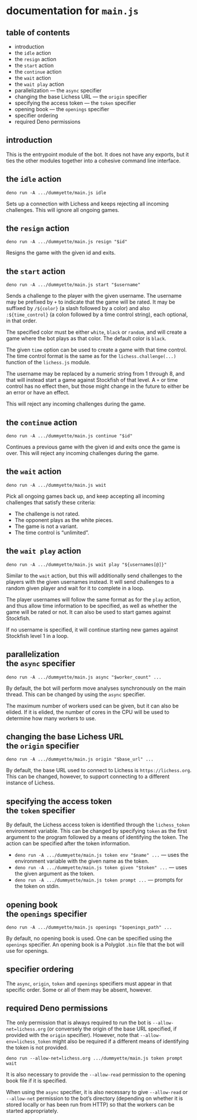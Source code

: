 documentation for `main.js`
===

table of contents
---

- introduction
- the `idle` action
- the `resign` action
- the `start` action
- the `continue` action
- the `wait` action
- the `wait play` action
- parallelization — the `async` specifier
- changing the base Lichess URL — the `origin` specifier
- specifying the access token — the `token` specifier
- opening book — the `openings` specifier
- specifier ordering
- required Deno permissions

introduction
---

This is the entrypoint module of the bot. It does not have any exports, but it ties the other modules together into a cohesive command line interface.

the `idle` action
---

~~~
deno run -A .../dummyette/main.js idle
~~~

Sets up a connection with Lichess and keeps rejecting all incoming challenges. This will ignore all ongoing games.

the `resign` action
---

~~~
deno run -A .../dummyette/main.js resign "$id"
~~~

Resigns the game with the given id and exits.

the `start` action
---

~~~
deno run -A .../dummyette/main.js start "$username"
~~~

Sends a challenge to the player with the given username. The username may be prefixed by `+` to indicate that the game will be rated. It may be suffixed by `/${color}` (a slash followed by a color) and also `:${time_control}` (a colon followed by a time control string), each optional, in that order.

The specified color must be either `white`, `black` or `random`, and will create a game where the bot plays as that color. The default color is `black`.

The given `time` option can be used to create a game with that time control. The time control format is the same as for the `lichess.challenge(...)` function of the `lichess.js` module.

The username may be replaced by a numeric string from 1 through 8, and that will instead start a game against Stockfish of that level. A `+` or time control has no effect then, but those might change in the future to either be an error or have an effect.

This will reject any incoming challenges during the game.

the `continue` action
---

~~~
deno run -A .../dummyette/main.js continue "$id"
~~~

Continues a previous game with the given id and exits once the game is over. This will reject any incoming challenges during the game.

the `wait` action
---

~~~
deno run -A .../dummyette/main.js wait
~~~

Pick all ongoing games back up, and keep accepting all incoming challenges that satisfy these criteria:

- The challenge is not rated.
- The opponent plays as the white pieces.
- The game is not a variant.
- The time control is “unlimited”.

the `wait play` action
---

~~~
deno run -A .../dummyette/main.js wait play "${usernames[@]}"
~~~

Similar to the `wait` action, but this will additionally send challenges to the players with the given usernames instead. It will send challenges to a random given player and wait for it to complete in a loop.

The player usernames will follow the same format as for the `play` action, and thus allow time information to be specified, as well as whether the game will be rated or not. It can also be used to start games against Stockfish.

If no username is specified, it will continue starting new games against Stockfish level 1 in a loop.

parallelization <br> the `async` specifier
---

~~~
deno run -A .../dummyette/main.js async "$worker_count" ...
~~~

By default, the bot will perform move analyses synchronously on the main thread. This can be changed by using the `async` specifier.

The maximum number of workers used can be given, but it can also be elided. If it is elided, the number of cores in the CPU will be used to determine how many workers to use.

changing the base Lichess URL <br> the `origin` specifier
---

~~~
deno run -A .../dummyette/main.js origin "$base_url" ...
~~~

By default, the base URL used to connect to Lichess is `https://lichess.org`. This can be changed, however, to support connecting to a different instance of Lichess.

specifying the access token <br> the `token` specifier
---

By default, the Lichess access token is identified through the `lichess_token` environment variable. This can be changed by specifying `token` as the first argument to the program followed by a means of identifying the token. The action can be specified after the token information.

- `deno run -A .../dummyette/main.js token env "$name" ...` — uses the environment variable with the given name as the token.
- `deno run -A .../dummyette/main.js token given "$token" ...` — uses the given argument as the token.
- `deno run -A .../dummyette/main.js token prompt ...` — prompts for the token on stdin.

opening book <br> the `openings` specifier
---

~~~
deno run -A .../dummyette/main.js openings "$openings_path" ...
~~~

By default, no opening book is used. One can be specified using the `openings` specifier. An opening book is a Polyglot `.bin` file that the bot will use for openings.

specifier ordering
---

The `async`, `origin`, `token` and `openings` specifiers must appear in that specific order. Some or all of them may be absent, however.

required Deno permissions
---

The only permission that is always required to run the bot is `--allow-net=lichess.org` (or conversely the origin of the base URL specified, if provided with the `origin` specifier). However, note that `--allow-env=lichess_token` might also be required if a different means of identifying the token is not provided.

~~~
deno run --allow-net=lichess.org .../dummyette/main.js token prompt wait
~~~

It is also necessary to provide the `--allow-read` permission to the opening book file if it is specified.

When using the `async` specifier, it is also necessary to give `--allow-read` or `--allow-net` permission to the bot’s directory (depending on whether it is stored locally or has been run from HTTP) so that the workers can be started appropriately.
